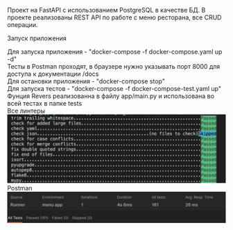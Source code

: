 Проект на FastAPI с использованием PostgreSQL в качестве БД. В проекте реализованы REST API по работе с меню ресторана, все CRUD операции.

Запуск приложения

Для запуска приложения - "docker-compose -f docker-compose.yaml up -d" \
Тесты в Postman проходят, в браузере нужно указывать порт 8000 для доступа к документации /docs \
Для остановки приложения - "docker-compose stop" \
Для запуска тестов - "docker-compose -f docker-compose-test.yaml up" \
Фунция Revers реализованна в файлу app/main.py и использована во всей тестах в папке tests \
Все линтеры \
![Текст с описанием картинки](img/linters.png) \
Postman \
![Текст с описанием картинки](img/postman.png)
